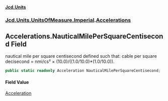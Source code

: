 #### [Jcd.Units](index.md 'index')
### [Jcd.Units.UnitsOfMeasure.Imperial](Jcd.Units.UnitsOfMeasure.Imperial.md 'Jcd.Units.UnitsOfMeasure.Imperial').[Accelerations](Accelerations.md 'Jcd.Units.UnitsOfMeasure.Imperial.Accelerations')

## Accelerations.NauticalMilePerSquareCentisecond Field

nautical mile per square centisecond defined such that: cable per square decisecond = nmi/cs² ×
(10.0)/((1.0/10.0)*(1.0/10.0)).

```csharp
public static readonly Acceleration NauticalMilePerSquareCentisecond;
```

#### Field Value
[Acceleration](Acceleration.md 'Jcd.Units.UnitTypes.Acceleration')